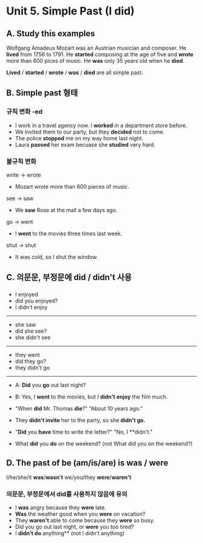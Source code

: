 # Unit 5. Simple Past (I did)
## A. Study this examples
Wolfgang Amadeus Mozart was an Austrian musician and composer. He **lived** from 1756 to 1791. He **started** composing at the age of five and **wrote** more than 600 pices of music. He **was** only 35 years old when he **died**.

**Lived** / **started** / **wrote** / **was** / **died** are all simple past.

## B. Simple past 형태
### 규칙 변화 -ed
* I work in a travel agency now. I **worked** in a department store before.
* We invited them to our party, but they **decided** not to come.
* The police **stopped** me on my way home last night.
* Laura **passed** her exam becuase she **studied** very hard.

### 불규칙 변화 
write -> wrote 
* Mozart wrote more than 600 pieces of music.

see -> saw 
* We **saw** Rose at the mall a few days ago.

go -> went 
* I **went** to the movies three times last week.

shut -> shut 
* It was cold, so I shut the window.

## C. 의문문, 부정문에 did / didn't 사용 
### 
* I enjoyed
* did you enjoyed?
* I didn't enjoy

-----
* she saw
* did she see?
* she didn't see

-----
* they went
* did they go?
* they didn't go

-----

* A: **Did** you **go** out last night?
* B: Yes, I **went** to the movies, but I **didn't enjoy** the film much.
* "When **did** Mr. Thomas **die**?" "About 10 years ago."
* They **didn't invite** her to the party, so she **didn't go.**
* "**Did** you **have** time to write the letter?" "No, I **didn't."

* What **did** you **do** on the weekend? (not What did you on the weekend?)

## D. The past of **be** (**am**/**is**/**are**) is **was** / **were**
I/he/she/it **was**/**wasn't**
we/you/they **were**/**waren't**

### 의문문, 부정문에서 did를 사용하지 않음에 유의 
* I **was** angry because they **were** late.
* **Was** the weather good when you **were** on vacation?
* They **waren't** able to come because they **were** so busy.
* Did you go out last night, or **were** you too tired?
* I **didn't do** anything** (not I didn't anything)

